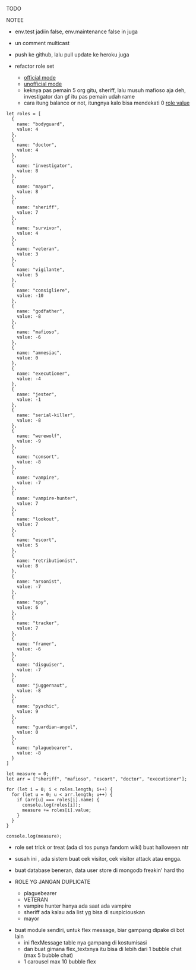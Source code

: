 TODO

NOTEE
- env.test jadiin false, env.maintenance false in juga
- un comment multicast
- push ke github, lalu pull update ke heroku juga

- refactor role set
  - [official mode](https://town-of-salem.fandom.com/wiki/Game_Modes#:~:text=In%20the%20base%20content%20of,Dracula's%20Palace%20and%20Town%20Traitor.)
  - [unofficial mode](https://town-of-salem.fandom.com/wiki/Custom_Setups_(Classic))
  - keknya pas pemain 5 org gitu, sheriff, lalu musuh mafioso aja deh, investigator dan gf itu pas pemain udah rame
  - cara itung balance or not, itungnya kalo bisa mendekati 0 [role value](https://town-of-salem.fandom.com/wiki/Town_of_Salem_Card_Game#How_to_Play)

```
let roles = [
  {
    name: "bodyguard",
    value: 4
  },
  {
    name: "doctor",
    value: 4
  },
  {
    name: "investigator",
    value: 8
  },
  {
    name: "mayor",
    value: 8
  },
  {
    name: "sheriff",
    value: 7
  },
  {
    name: "survivor",
    value: 4
  },
  {
    name: "veteran",
    value: 3
  },
  {
    name: "vigilante",
    value: 5
  },
  {
    name: "consigliere",
    value: -10
  },
  {
    name: "godfather",
    value: -8
  },
  {
    name: "mafioso",
    value: -6
  },
  {
    name: "amnesiac",
    value: 0
  },
  {
    name: "executioner",
    value: -4
  },
  {
    name: "jester",
    value: -1
  },
  {
    name: "serial-killer",
    value: -8
  },
  {
    name: "werewolf",
    value: -9
  },
  {
    name: "consort",
    value: -8
  },
  {
    name: "vampire",
    value: -7
  },
  {
    name: "vampire-hunter",
    value: 7
  },
  {
    name: "lookout",
    value: 7
  },
  {
    name: "escort",
    value: 5
  },
  {
    name: "retributionist",
    value: 8
  },
  {
    name: "arsonist",
    value: -7
  },
  {
    name: "spy",
    value: 6
  },
  {
    name: "tracker",
    value: 7
  },
  {
    name: "framer",
    value: -6
  },
  {
    name: "disguiser",
    value: -7
  },
  {
    name: "juggernaut",
    value: -8
  },
  {
    name: "pyschic",
    value: 9
  },
  {
    name: "guardian-angel",
    value: 0
  },
  {
    name: "plaguebearer",
    value: -8
  }
]

let measure = 0;
let arr = ["sheriff", "mafioso", "escort", "doctor", "executioner"];

for (let i = 0; i < roles.length; i++) {
  for (let u = 0; u < arr.length; u++) {
    if (arr[u] === roles[i].name) {
      console.log(roles[i]);
      measure += roles[i].value;
    }
  }
}

console.log(measure);
```

- role set trick or treat (ada di tos punya fandom wiki) buat halloween ntr

- susah ini , ada sistem buat cek visitor, cek visitor attack atau engga.

- buat database beneran, data user store di mongodb freakin' hard tho

- ROLE YG JANGAN DUPLICATE
  - plaguebearer
  - VETERAN
  - vampire hunter hanya ada saat ada vampire
  - sheriff ada kalau ada list yg bisa di suspiciouskan
  - mayor

* buat module sendiri, untuk flex message, biar gampang dipake di bot lain
  - ini flexMessage table nya gampang di kostumisasi
  - dan buat gimana flex_textxnya itu bisa di lebih dari 1 bubble chat (max 5 bubble chat)
  - 1 carousel max 10 bubble flex
